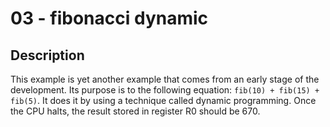 # 03 - fibonacci dynamic

## Description

This example is yet another example that comes from an early stage of the development. Its purpose is to the following equation: `fib(10) + fib(15) + fib(5)`. It does it by using a technique called dynamic programming. Once the CPU halts, the result stored in register R0 should be 670.